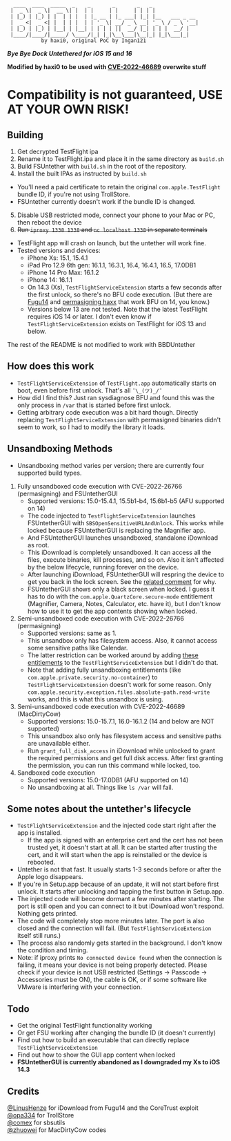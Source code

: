 ```
  ____  ____  _____  _    _       _       _   _               
 |  _ \|  _ \|  __ \| |  | |     | |     | | | |              
 | |_) | |_) | |  | | |  | |_ __ | |_ ___| |_| |__   ___ _ __ 
 |  _ <|  _ <| |  | | |  | | '_ \| __/ _ \ __| '_ \ / _ \ '__|
 | |_) | |_) | |__| | |__| | | | | ||  __/ |_| | | |  __/ |   
 |____/|____/|_____/ \____/|_| |_|\__\___|\__|_| |_|\___|_|
           by haxi0, original PoC by Ingan121
```
*__Bye Bye Dock Untethered for iOS 15 and 16__*

**Modified by haxi0 to be used with [CVE-2022-46689](https://support.apple.com/en-us/HT213530) overwrite stuff**
# Compatibility is not guaranteed, USE AT YOUR OWN RISK!
## Building
1. Get decrypted TestFlight ipa
2. Rename it to TestFlight.ipa and place it in the same directory as `build.sh`
3. Build FSUntether with `build.sh` in the root of the repository.
4. Install the built IPAs as instructed by `build.sh`
  * You'll need a paid certificate to retain the original `com.apple.TestFlight` bundle ID, if you're not using TrollStore.
  * FSUntether currently doesn't work if the bundle ID is changed.
5. Disable USB restricted mode, connect your phone to your Mac or PC, then reboot the device 
6. ~~Run `iproxy 1338 1338` and `nc localhost 1338` in separate terminals~~ 
* TestFlight app will crash on launch, but the untether will work fine.
* Tested versions and devices:
  * iPhone Xs: 15.1, 15.4.1
  * iPad Pro 12.9 6th gen: 16.1.1, 16.3.1, 16.4, 16.4.1, 16.5, 17.0DB1
  * iPhone 14 Pro Max: 16.1.2
  * iPhone 14: 16.1.1
  * On 14.3 (Xs), `TestFlightServiceExtension` starts a few seconds after the first unlock, so there's no BFU code execution. (But there are [Fugu14](https://github.com/LinusHenze/Fugu14) and [permasigning haxx](https://github.com/asdfugil/haxx) that work BFU on 14, you know.)
  * Versions below 13 are not tested. Note that the latest TestFlight requires iOS 14 or later. I don't even know if `TestFlightServiceExtension` exists on TestFlight for iOS 13 and below.

The rest of the README is not modified to work with BBDUntether
  
## How does this work
* `TestFlightServiceExtension` of `TestFlight.app` automatically starts on boot, even before first unlock. That's all `¯\_(ツ)_/¯`
* How did I find this? Just ran sysdiagnose BFU and found this was the only process in `/var` that is started before first unlock.
* Getting arbitrary code execution was a bit hard though. Directly replacing `TestFlightServiceExtension` with permasigned binaries didn't seem to work, so I had to modify the library it loads.

## Unsandboxing Methods
* Unsandboxing method varies per version; there are currently four supported build types.
1. Fully unsandboxed code execution with CVE-2022-26766 (permasigning) and FSUntetherGUI
    * Supported versions: 15.0-15.4.1, 15.5b1-b4, 15.6b1-b5 (AFU supported on 14)
    * The code injected to `TestFlightServiceExtension` launches FSUntetherGUI with `SBSOpenSensitiveURLAndUnlock`. This works while locked because FSUntetherGUI is replacing the Magnifier app.
    * And FSUntetherGUI launches unsandboxed, standalone iDownload as root.
    * This iDownload is completely unsandboxed. It can access all the files, execute binaries, kill processes, and so on. Also it isn't affected by the below lifecycle, running forever on the device.
    * After launching iDownload, FSUntetherGUI will respring the device to get you back in the lock screen. See the [related comment](https://github.com/Ingan121/FSUntether/blob/756c69061d9eb661fe1612c7806902553f8dfb7e/FSUntetherGUI/FSUntetherGUI/FSUntetherGUIApp.swift#L30) for why.
    * FSUntetherGUI shows only a black screen when locked. I guess it has to do with the `com.apple.QuartzCore.secure-mode` entitlement (Magnifier, Camera, Notes, Calculator, etc. have it), but I don't know how to use it to get the app contents showing when locked.
2. Semi-unsandboxed code execution with CVE-2022-26766 (permasigning)
    * Supported versions: same as 1.
    * This unsandbox only has filesystem access. Also, it cannot access some sensitive paths like Calendar.
    * The latter restriction can be worked around by adding [these entitlements](https://github.com/Ingan121/FSUntether/blob/756c69061d9eb661fe1612c7806902553f8dfb7e/iDownload/entitlements.plist#L48) to the `TestFlightServiceExtension` but I didn't do that.
    * Note that adding fully unsandboxing entitlements (like `com.apple.private.security.no-container`) to `TestFlightServiceExtension` doesn't work for some reason. Only `com.apple.security.exception.files.absolute-path.read-write` works, and this is what this unsandbox is using.
3. Semi-unsandboxed code execution with CVE-2022-46689 (MacDirtyCow)
    * Supported versions: 15.0-15.7.1, 16.0-16.1.2 (14 and below are NOT supported)
    * This unsandbox also only has filesystem access and sensitive paths are unavailable either.
    * Run `grant_full_disk_access` in iDownload while unlocked to grant the required permissions and get full disk access. After first granting the permission, you can run this command while locked, too.
4. Sandboxed code execution
    * Supported versions: 15.0-17.0DB1 (AFU supported on 14)
    * No unsandboxing at all. Things like `ls /var` will fail.

## Some notes about the untether's lifecycle
* `TestFlightServiceExtension` and the injected code start right after the app is installed.
  * If the app is signed with an enterprise cert and the cert has not been trusted yet, it doesn't start at all. It can be started after trusting the cert, and it will start when the app is reinstalled or the device is rebooted.
* Untether is not that fast. It usually starts 1-3 seconds before or after the Apple logo disappears.
* If you're in Setup.app because of an update, it will not start before first unlock. It starts after unlocking and tapping the first button in Setup.app.
* The injected code will become dormant a few minutes after starting. The port is still open and you can connect to it but iDownload won't respond. Nothing gets printed.
* The code will completely stop more minutes later. The port is also closed and the connection will fail. (But `TestFlightServiceExtension` itself still runs.)
* The process also randomly gets started in the background. I don't know the condition and timing.
* Note: if iproxy prints `No connected device found` when the connection is failing, it means your device is not being properly detected. Please check if your device is not USB restricted (Settings → Passcode → Accessories must be ON), the cable is OK, or if some software like VMware is interfering with your connection.

## Todo
* Get the original TestFlight functionality working
* Or get FSU working after changing the bundle ID (it doesn't currently)
* Find out how to build an executable that can directly replace `TestFlightServiceExtension`
* Find out how to show the GUI app content when locked
* **FSUntetherGUI is currently abandoned as I downgraded my Xs to iOS 14.3**

## Credits
[@LinusHenze](https://github.com/LinusHenze) for iDownload from Fugu14 and the CoreTrust exploit<br>
[@opa334](https://github.com/opa334) for TrollStore<br>
[@comex](https://github.com/comex) for sbsutils<br>
[@zhuowei](https://github.com/zhuowei) for MacDirtyCow codes
